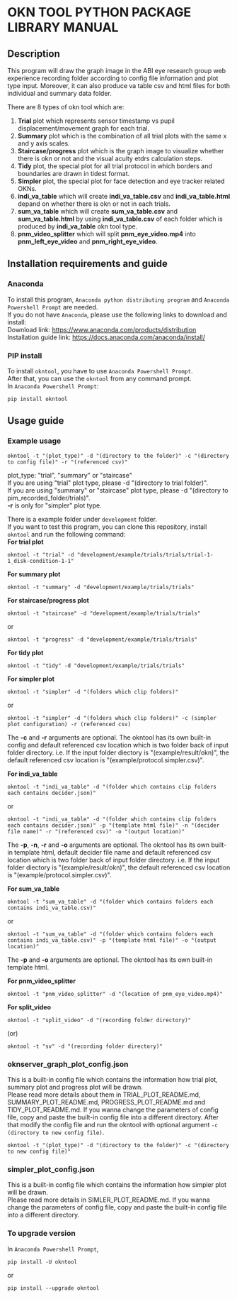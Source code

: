 # OKN TOOL PYTHON PACKAGE LIBRARY MANUAL
## Description
This program will draw the graph image in the ABI eye research group web experience recording folder according to config file information and plot type input. 
Moreover, it can also produce va table csv and html files for both individual and summary data folder.

There are 8 types of okn tool which are:
1.  **Trial** plot which represents sensor timestamp vs pupil displacement/movement graph for each trial.
2.  **Summary** plot which is the combination of all trial plots with the same x and y axis scales.
3.  **Staircase/progress** plot which is the graph image to visualize whether there is okn or not and the visual acuity etdrs calculation steps.
4.  **Tidy** plot, the special plot for all trial protocol in which borders and boundaries are drawn in tidest format.
5.  **Simpler** plot, the special plot for face detection and eye tracker related OKNs.
6.  **indi_va_table** which will create **indi_va_table.csv** and **indi_va_table.html** depand on whether there is okn or not in each trials.
7.  **sum_va_table** which will create **sum_va_table.csv** and **sum_va_table.html** by using **indi_va_table.csv** of each folder which is produced by **indi_va_table** okn tool type.
8.  **pnm_video_splitter** which will split **pnm_eye_video.mp4** into **pnm_left_eye_video** and **pnm_right_eye_video**.  

## Installation requirements and guide
### Anaconda
To install this program, `Anaconda python distributing program` and `Anaconda Powershell Prompt` are needed.  
If you do not have `Anaconda`, please use the following links to download and install:  
Download link: https://www.anaconda.com/products/distribution  
Installation guide link: https://docs.anaconda.com/anaconda/install/  
### PIP install
To install `okntool`, you have to use `Anaconda Powershell Prompt`.  
After that, you can use the `okntool` from any command prompt.  
In `Anaconda Powershell Prompt`:
```
pip install okntool
```  
## Usage guide
### Example usage
```
okntool -t "(plot_type)" -d "(directory to the folder)" -c "(directory to config file)" -r "(referenced csv)"
```
plot_type: "trial", "summary" or "staircase"  
If you are using "trial" plot type, please -d "(directory to trial folder)".  
If you are using "summary" or "staircase" plot type, please -d "(directory to pim_recorded_folder/trials)".  
**-r** is only for "simpler" plot type.  

There is a example folder under `development` folder.  
If you want to test this program, you can clone this repository, install `okntool` and run the following command:  
**For trial plot**
```
okntool -t "trial" -d "development/example/trials/trials/trial-1-1_disk-condition-1-1"
```

**For summary plot**
```
okntool -t "summary" -d "development/example/trials/trials"
```

**For staircase/progress plot**
```
okntool -t "staircase" -d "development/example/trials/trials"
```
or
```
okntool -t "progress" -d "development/example/trials/trials"
```

**For tidy plot**
```
okntool -t "tidy" -d "development/example/trials/trials"
```

**For simpler plot**
```
okntool -t "simpler" -d "(folders which clip folders)"
```
or
```
okntool -t "simpler" -d "(folders which clip folders)" -c (simpler plot configuration) -r (referenced csv)
```
The **-c** and **-r** arguments are optional. The okntool has its own built-in config and default referenced csv location which is two folder back of input folder directory.
i.e. If the input folder diectory is "(example/result/okn)", the default referenced csv location is "(example/protocol.simpler.csv)". 

**For indi_va_table**
```
okntool -t "indi_va_table" -d "(folder which contains clip folders each contains decider.json)"
```
or
```
okntool -t "indi_va_table" -d "(folder which contains clip folders each contains decider.json)" -p "(template html file)" -n "(decider file name)" -r "(referenced csv)" -o "(output location)"
```
The **-p**, **-n**, **-r** and **-o** arguments are optional. The okntool has its own built-in template html, default decider file name and default referenced csv location which is two folder back of input folder directory.
i.e. If the input folder diectory is "(example/result/okn)", the default referenced csv location is "(example/protocol.simpler.csv)".  

**For sum_va_table**
```
okntool -t "sum_va_table" -d "(folder which contains folders each contains indi_va_table.csv)"
```
or
```
okntool -t "sum_va_table" -d "(folder which contains folders each contains indi_va_table.csv)" -p "(template html file)" -o "(output location)"
```
The **-p** and **-o** arguments are optional. The okntool has its own built-in template html.    

**For pnm_video_splitter**
```
okntool -t "pnm_video_splitter" -d "(location of pnm_eye_video.mp4)"
```
**For split_video**
```
okntool -t "split_video" -d "(recording folder directory)"
```
(or)
```
okntool -t "sv" -d "(recording folder directory)"
```
### oknserver_graph_plot_config.json
This is a built-in config file which contains the information how trial plot, summary plot and progress plot will be drawn.  
Please read more details about them in TRIAL_PLOT_README.md, SUMMARY_PLOT_README.md, PROGRESS_PLOT_README.md and TIDY_PLOT_README.md.
If you wanna change the parameters of config file, copy and paste the built-in config file into a different directory.
After that modify the config file and run the okntool with optional argument `-c (directory to new config file)`.  
```
okntool -t "(plot_type)" -d "(directory to the folder)" -c "(directory to new config file)"
```

### simpler_plot_config.json
This is a built-in config file which contains the information how simpler plot will be drawn.  
Please read more details in SIMLER_PLOT_README.md.
If you wanna change the parameters of config file, copy and paste the built-in config file into a different directory.

### To upgrade version  
In `Anaconda Powershell Prompt`,
```
pip install -U okntool
```
or
```
pip install --upgrade okntool
```
